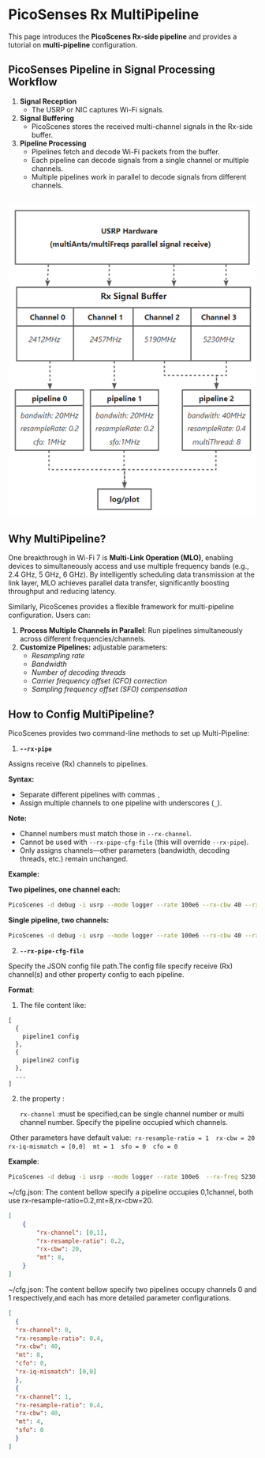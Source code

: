 

# PicoSenses Rx MultiPipeline 

This page introduces the **PicoScenes Rx-side pipeline** and provides a tutorial on **multi-pipeline** configuration.

## PicoSenses Pipeline in Signal Processing Workflow

1. **Signal Reception**
   - The USRP or NIC captures Wi-Fi signals.
2. **Signal Buffering**
   - PicoScenes stores the received multi-channel signals in the Rx-side buffer.
3. **Pipeline Processing**
   - Pipelines fetch and decode Wi-Fi packets from the buffer.
   - Each pipeline can decode signals from a single channel or multiple channels.
   - Multiple pipelines work in parallel to decode signals from different channels.

## ![](../images/pipeline.png)

## Why MultiPipeline?

One breakthrough in Wi-Fi 7 is **Multi-Link Operation (MLO)**, enabling devices to simultaneously access and use multiple frequency bands (e.g., 2.4 GHz, 5 GHz, 6 GHz). By intelligently scheduling data transmission at the link layer, MLO achieves parallel data transfer, significantly boosting throughput and reducing latency.

Similarly, PicoScenes provides a flexible framework for multi-pipeline configuration. Users can:

1. **Process Multiple Channels in Parallel**: Run pipelines simultaneously across different frequencies/channels.
2. **Customize Pipelines:** adjustable parameters:
   - *Resampling rate*
   - *Bandwidth*
   - *Number of decoding threads*
   - *Carrier frequency offset (CFO) correction*
   - *Sampling frequency offset (SFO) compensation*

## How to Config MultiPipeline?

PicoScenes provides two command-line methods to set up Multi-Pipeline:

1. **`--rx-pipe`**

Assigns receive (Rx) channels to pipelines.

**Syntax:**

- Separate different pipelines with commas `,`
- Assign multiple channels to one pipeline with underscores (`_`).

**Note:**

 - Channel numbers must match those in `--rx-channel`.
 - Cannot be used with `--rx-pipe-cfg-file` (this will override `--rx-pipe`).
 - Only assigns channels—other parameters (bandwidth, decoding threads, etc.) remain unchanged.

**Example:**

**Two pipelines, one channel each:**

```bash
PicoScenes -d debug -i usrp --mode logger --rate 100e6 --rx-cbw 40 --rx-resample-ratio 0.4 --rx-freq 5190,5230 --rx-channel 0,1 --rx-pipe 0,1
```

**Single pipeline, two channels:**

```bash
PicoScenes -d debug -i usrp --mode logger --rate 100e6 --rx-cbw 40 --rx-resample-ratio 0.4 --rx-freq 5190,5230 --rx-channel 0,1 --rx-pipe 0_1
```

2. **`--rx-pipe-cfg-file`**

Specify the JSON config file path.The config file specify receive (Rx) channel(s) and other property config to each pipeline.

**Format**: 

1. The file content like:

```
[
  {
  	pipeline1 config
  },
  {
  	pipeline2 config
  },
  ...
]
```

 2. the property :

    `rx-channel` :must be specified,can be single channel number or multi channel number. Specify the pipeline occupied which channels.

​	Other parameters have default value:` rx-resample-ratio = 1  rx-cbw = 20  rx-iq-mismatch = [0,0]  mt = 1  sfo = 0  cfo = 0`

**Example**: 

```bash
PicoScenes -d debug -i usrp --mode logger --rate 100e6  --rx-freq 5230,5190 --rx-channel 0,1 --rx-pipe-cfg-file ~/cfg.json
```

~/cfg.json: The content bellow specify a pipeline occupies 0,1channel, both use rx-resample-ratio=0.2,mt=8,rx-cbw=20.

```json
[
    {
        "rx-channel": [0,1],
        "rx-resample-ratio": 0.2,
        "rx-cbw": 20,
        "mt": 8,
    }
]
```

 ~/cfg.json: The content bellow specify two pipelines occupy channels 0 and 1 respectively,and each has more detailed parameter configurations.

  ```json
  [
    {
    "rx-channel": 0,
    "rx-resample-ratio": 0.4,
    "rx-cbw": 40,
    "mt": 8,
    "cfo": 0,
    "rx-iq-mismatch": [0,0]
    },
    {
    "rx-channel": 1,
    "rx-resample-ratio": 0.4,
    "rx-cbw": 40,
    "mt": 4,
    "sfo": 0
    }
  ]
  ```



